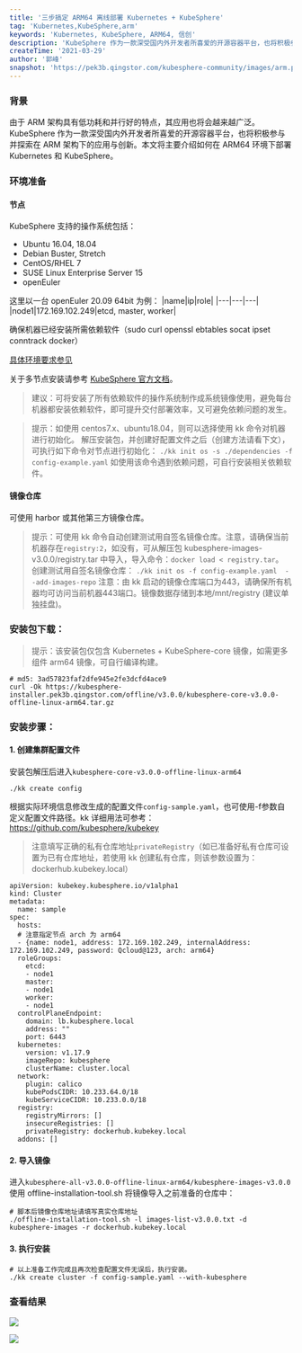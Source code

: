 ```yaml
---
title: '三步搞定 ARM64 离线部署 Kubernetes + KubeSphere'
tag: 'Kubernetes,KubeSphere,arm'
keywords: 'Kubernetes, KubeSphere, ARM64, 信创'
description: 'KubeSphere 作为一款深受国内外开发者所喜爱的开源容器平台，也将积极参与并探索在 ARM 架构下的应用与创新。本文将主要介绍如何在 ARM64 环境下部署 Kubernetes 和 KubeSphere。'
createTime: '2021-03-29'
author: '郭峰'
snapshot: 'https://pek3b.qingstor.com/kubesphere-community/images/arm.png'
---
```


### 背景

由于 ARM 架构具有低功耗和并行好的特点，其应用也将会越来越广泛。KubeSphere 作为一款深受国内外开发者所喜爱的开源容器平台，也将积极参与并探索在 ARM 架构下的应用与创新。本文将主要介绍如何在 ARM64 环境下部署 Kubernetes 和 KubeSphere。

### 环境准备
#### 节点
KubeSphere 支持的操作系统包括：
- Ubuntu 16.04, 18.04
- Debian Buster, Stretch
- CentOS/RHEL 7
- SUSE Linux Enterprise Server 15
- openEuler

这里以一台 openEuler 20.09  64bit 为例：
|name|ip|role|
|---|---|---|
|node1|172.169.102.249|etcd, master, worker|

确保机器已经安装所需依赖软件（sudo curl openssl ebtables socat ipset conntrack docker）

[具体环境要求参见](https://github.com/kubesphere/kubekey/tree/release-1.0#requirements-and-recommendations)

关于多节点安装请参考 [KubeSphere 官方文档](https://kubesphere.com.cn/docs/installing-on-linux/introduction/multioverview/)。

> 建议：可将安装了所有依赖软件的操作系统制作成系统镜像使用，避免每台机器都安装依赖软件，即可提升交付部署效率，又可避免依赖问题的发生。


> 提示：如使用 centos7.x、ubuntu18.04，则可以选择使用 kk 命令对机器进行初始化。
> 解压安装包，并创建好配置文件之后（创建方法请看下文），可执行如下命令对节点进行初始化：
>  `./kk init os -s ./dependencies -f config-example.yaml`
>  如使用该命令遇到依赖问题，可自行安装相关依赖软件。

#### 镜像仓库
可使用 harbor 或其他第三方镜像仓库。

> 提示：可使用 kk 命令自动创建测试用自签名镜像仓库。注意，请确保当前机器存在`registry:2`，如没有，可从解压包 kubesphere-images-v3.0.0/registry.tar 中导入，导入命令：`docker load < registry.tar`。
> 创建测试用自签名镜像仓库：
> `./kk init os -f config-example.yaml  --add-images-repo`
> 注意：由 kk 启动的镜像仓库端口为443，请确保所有机器均可访问当前机器443端口。镜像数据存储到本地/mnt/registry (建议单独挂盘)。

### 安装包下载：
> 提示：该安装包仅包含 Kubernetes + KubeSphere-core 镜像，如需更多组件 arm64 镜像，可自行编译构建。

```
# md5: 3ad57823faf2dfe945e2fe3dcfd4ace9
curl -Ok https://kubesphere-installer.pek3b.qingstor.com/offline/v3.0.0/kubesphere-core-v3.0.0-offline-linux-arm64.tar.gz
```
### 安装步骤：
#### 1. 创建集群配置文件
安装包解压后进入`kubesphere-core-v3.0.0-offline-linux-arm64`
```
./kk create config
```
根据实际环境信息修改生成的配置文件`config-sample.yaml`，也可使用-f参数自定义配置文件路径。kk 详细用法可参考：https://github.com/kubesphere/kubekey

> 注意填写正确的私有仓库地址`privateRegistry`（如已准备好私有仓库可设置为已有仓库地址，若使用 kk 创建私有仓库，则该参数设置为：dockerhub.kubekey.local）

```
apiVersion: kubekey.kubesphere.io/v1alpha1
kind: Cluster
metadata:
  name: sample
spec:
  hosts:
  # 注意指定节点 arch 为 arm64
  - {name: node1, address: 172.169.102.249, internalAddress: 172.169.102.249, password: Qcloud@123, arch: arm64}
  roleGroups:
    etcd:
    - node1
    master:
    - node1
    worker:
    - node1
  controlPlaneEndpoint:
    domain: lb.kubesphere.local
    address: ""
    port: 6443
  kubernetes:
    version: v1.17.9
    imageRepo: kubesphere
    clusterName: cluster.local
  network:
    plugin: calico
    kubePodsCIDR: 10.233.64.0/18
    kubeServiceCIDR: 10.233.0.0/18
  registry:
    registryMirrors: []
    insecureRegistries: []
    privateRegistry: dockerhub.kubekey.local
  addons: []

```
#### 2. 导入镜像
进入`kubesphere-all-v3.0.0-offline-linux-arm64/kubesphere-images-v3.0.0`
使用 offline-installation-tool.sh 将镜像导入之前准备的仓库中：
```
# 脚本后镜像仓库地址请填写真实仓库地址
./offline-installation-tool.sh -l images-list-v3.0.0.txt -d kubesphere-images -r dockerhub.kubekey.local
```

#### 3. 执行安装
```
# 以上准备工作完成且再次检查配置文件无误后，执行安装。
./kk create cluster -f config-sample.yaml --with-kubesphere
```

### 查看结果

![](https://pek3b.qingstor.com/kubesphere-community/images/firstresult.png)

![](https://pek3b.qingstor.com/kubesphere-community/images/secondresult.png)



